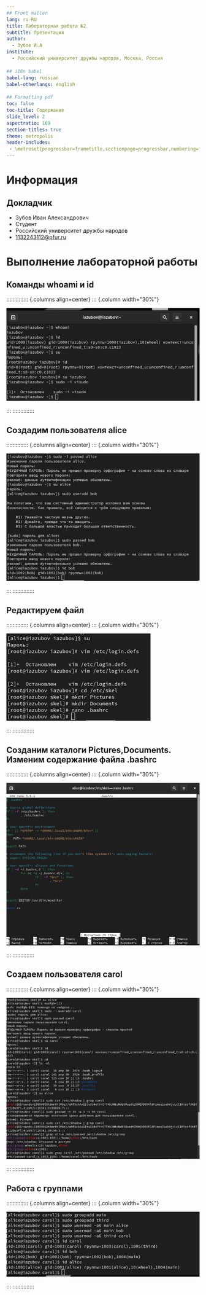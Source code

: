 ```yaml
---
## Front matter
lang: ru-RU
title: Лабораторная работа №2
subtitle: Презентация
author:
  - Зубов И.А
institute:
  - Российский университет дружбы народов, Москва, Россия

## i18n babel
babel-lang: russian
babel-otherlangs: english

## Formatting pdf
toc: false
toc-title: Содержание
slide_level: 2
aspectratio: 169
section-titles: true
theme: metropolis
header-includes:
 - \metroset{progressbar=frametitle,sectionpage=progressbar,numbering=fraction}
---
```


# Информация

## Докладчик

  * Зубов Иван Александрович
  * Студент
  * Российский университет дружбы народов
  * 1132243112@pfur.ru

# Выполнение лабораторной работы

## Команды whoami и id

:::::::::::::: {.columns align=center}
::: {.column width="30%"}

![](image/1.png)

:::
::::::::::::::

## Создадим пользователя alice 

:::::::::::::: {.columns align=center}
::: {.column width="30%"}

![](image/2.png)

:::
::::::::::::::

## Редактируем файл

:::::::::::::: {.columns align=center}
::: {.column width="30%"}

![](image/3.png)

:::
::::::::::::::

## Cозданим каталоги Pictures,Documents. Изменим содержание файла .bashrc

:::::::::::::: {.columns align=center}
::: {.column width="30%"}

![](image/4.png)

:::
::::::::::::::

## Cоздаем пользователя carol

:::::::::::::: {.columns align=center}
::: {.column width="30%"}

![](image/5.png)

:::
::::::::::::::

## Работа с группами


:::::::::::::: {.columns align=center}
::: {.column width="30%"}

![](image/6.png)

:::
::::::::::::::


